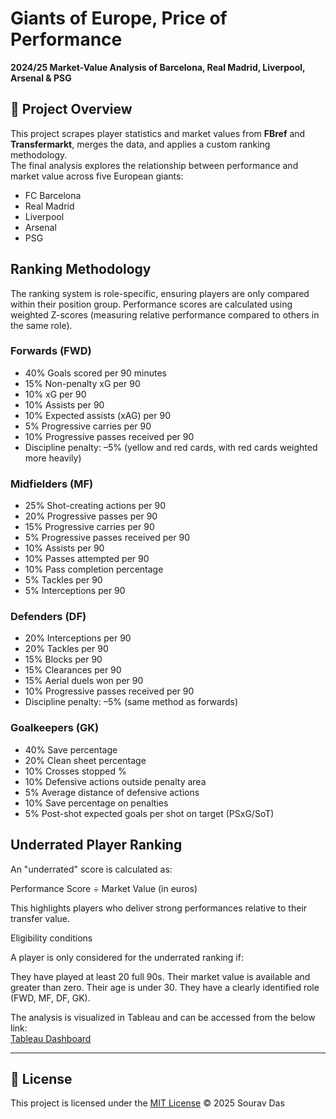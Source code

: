 # Giants of Europe, Price of Performance  
**2024/25 Market-Value Analysis of Barcelona, Real Madrid, Liverpool, Arsenal & PSG**

## 📌 Project Overview
This project scrapes player statistics and market values from **FBref** and **Transfermarkt**, merges the data, and applies a custom ranking methodology.  
The final analysis explores the relationship between performance and market value across five European giants:  
- FC Barcelona  
- Real Madrid  
- Liverpool  
- Arsenal  
- PSG  


## Ranking Methodology

The ranking system is role-specific, ensuring players are only compared within their position group.
Performance scores are calculated using weighted Z-scores (measuring relative performance compared to others in the same role).

### Forwards (FWD)
- 40% Goals scored per 90 minutes
- 15% Non-penalty xG per 90
- 10% xG per 90
- 10% Assists per 90
- 10% Expected assists (xAG) per 90
- 5% Progressive carries per 90
- 10% Progressive passes received per 90
- Discipline penalty: –5% (yellow and red cards, with red cards weighted more heavily)

### Midfielders (MF)
- 25% Shot-creating actions per 90
- 20% Progressive passes per 90
- 15% Progressive carries per 90
- 5% Progressive passes received per 90
- 10% Assists per 90
- 10% Passes attempted per 90
- 10% Pass completion percentage
- 5% Tackles per 90
- 5% Interceptions per 90

### Defenders (DF)
- 20% Interceptions per 90
- 20% Tackles per 90
- 15% Blocks per 90
- 15% Clearances per 90
- 15% Aerial duels won per 90
- 10% Progressive passes received per 90
- Discipline penalty: –5% (same method as forwards)

### Goalkeepers (GK)
- 40% Save percentage
- 20% Clean sheet percentage
- 10% Crosses stopped %
- 10% Defensive actions outside penalty area
- 5% Average distance of defensive actions
- 10% Save percentage on penalties
- 5% Post-shot expected goals per shot on target (PSxG/SoT)



## Underrated Player Ranking

An "underrated" score is calculated as:

Performance Score ÷ Market Value (in euros)

This highlights players who deliver strong performances relative to their transfer value.


Eligibility conditions

A player is only considered for the underrated ranking if:

They have played at least 20 full 90s.
Their market value is available and greater than zero.
Their age is under 30.
They have a clearly identified role (FWD, MF, DF, GK).

The analysis is visualized in Tableau and can be accessed from the below link:  
[Tableau Dashboard](https://public.tableau.com/app/profile/sourav.das3794/viz/FootballMarketValueAnalysis/Intro)

---

## 📜 License
This project is licensed under the [MIT License](LICENSE) © 2025 Sourav Das

